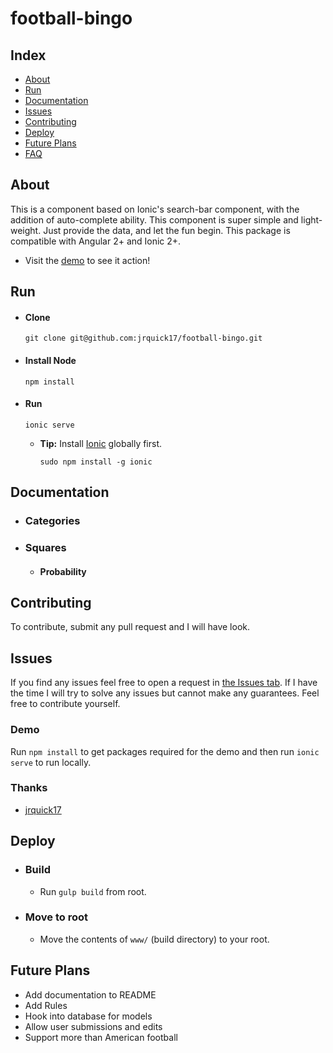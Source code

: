 # football-bingo

## Index ##

* [About](#about)
* [Run](#run)
* [Documentation](#documentation)
* [Issues](#issues)
* [Contributing](#contributing)
* [Deploy](#deploy)
* [Future Plans](#future-plans)
* [FAQ](#faq)

## About ## 

This is a component based on Ionic's search-bar component, with the addition of auto-complete ability. This component is super simple and light-weight. Just provide the data, and let the fun begin. This package is compatible with Angular 2+ and Ionic 2+. 

* Visit the [demo](https://ionic4-auto-complete.jrquick.com) to see it action!

## Run

* #### Clone ####

    ```
    git clone git@github.com:jrquick17/football-bingo.git
    ```

* #### Install Node ####

    ```
    npm install
    ```

* #### Run ####

    ```
    ionic serve
    ```
    
    * **Tip:** Install [Ionic](https://ionicframework.com/) globally first.
    
        ```
        sudo npm install -g ionic
        ```

## Documentation ##

* ### Categories ###



* ### Squares ###

    * #### Probability ####



## Contributing ##

To contribute, submit any pull request and I will have look.  

## Issues ##

If you find any issues feel free to open a request in [the Issues tab](https://github.com/jrquick17/football-bingo/issues). If I have the time I will try to solve any issues but cannot make any guarantees. Feel free to contribute yourself.

### Demo ###

Run `npm install` to get packages required for the demo and then run `ionic serve` to run locally.

### Thanks ###

* [jrquick17](https://github.com/jrquick17)

## Deploy ##

* ### Build ###

    * Run `gulp build` from root.

* ### Move to root ###

    * Move the contents of `www/` (build directory) to your root.

## Future Plans

* Add documentation to README
* Add Rules
* Hook into database for models
* Allow user submissions and edits
* Support more than American football
